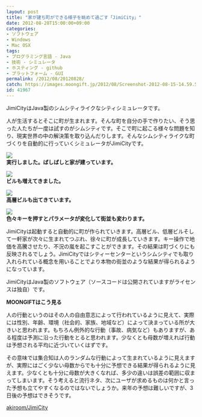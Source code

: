 ```yaml
---
layout: post
title: "家が建ち町ができる様子を眺めて過ごす「JimiCity」"
date: 2012-08-28T15:00:00+09:00
categories:
- ソフトウェア
- Windows
- Mac OSX
tags: 
- プログラミング言語 - Java
- 技術 - シミュレータ
- ホスティング - github
- プラットフォーム - GUI
permalink: /2012/08/20120828/
catch: https://images.moongift.jp/2012/08/Screenshot-2012-08-15-14.59.51_thumb.png
id: 41967
---
```

JimiCityはJava製のシムシティライクなシティシミュレータです。

  

人が生活するとそこに町が生まれます。そんな町を自分の手で作りたい、そう思った人たちが一度は試すのがシムシティです。そこで町に起こる様々な問題を知り、現実世界の中の解決策を取り込んだりします。そんなシムシティライクな町づくりを自動的に行っていくシミュレータがJimiCityです。

  

[![](https://images.moongift.jp/2012/08/Screenshot-2012-08-15-14.58.28_thumb.png)](https://images.moongift.jp/2012/08/Screenshot-2012-08-15-14.58.28.png)  
**実行しました。ばしばしと家が建っています。**

  

[![](https://images.moongift.jp/2012/08/Screenshot-2012-08-15-14.59.36_thumb.png)](https://images.moongift.jp/2012/08/Screenshot-2012-08-15-14.59.36.png)  
**ビルも増えてきました。**

  

[![](https://images.moongift.jp/2012/08/Screenshot-2012-08-15-14.59.51_thumb.png)](https://images.moongift.jp/2012/08/Screenshot-2012-08-15-14.59.51.png)  
**高層ビルも出てきています。**

  

[![](https://images.moongift.jp/2012/08/Screenshot-2012-08-15-15.00.40_thumb.png)](https://images.moongift.jp/2012/08/Screenshot-2012-08-15-15.00.40.png)  
**色々キーを押すとパラメータが変化して街並も変わります。**

  

JimiCityは起動すると自動的に町が作られていきます。高層ビル、低層ビルそして一軒家が次々に生まれてつぶれ、徐々に町が成長していきます。キー操作で地価を高騰させたり、不況の嵐を起こすことができます。その結果は町づくりにも反映されるでしょう。JimiCityではシティーセンターというシムシティでも取り入れられている概念を用いることでより本物の街並のような結果が得られるようになっています。

  

JimiCityはJava製のソフトウェア（ソースコードは公開されていますがライセンスは独自）です。

  
  
  

**MOONGIFTはこう見る**

  

人の行動というのはその人の自由意志によって行われているように見えて、実際には性別、年齢、環境（社会的、家族、地域など）によって決まっている所が大きいと思われます。もちろん例外的な行動（事故、病気など）もありますが、ある程度は予測に沿った行動をとると思われます。少なくとも母数が増えれば行動は予想される平均に近づいていくはずです。

  

その意味では集合知は人のランダムな行動によって生まれているように見えますが、実際にはごく少ない母数からでも十分に予想できる結果が得られるように見えます。少なくとも十分に母数が大きくなれば、多少の違いは誤差の範囲に収まってしまいます。そう考えると流行ネタ、次にユーザが求めるものは何かと言った予想も立てやすくなるのではないでしょうか。来年の予想は難しいですが、3日後の予想はできそうです。

  

[akiroom/JimiCity](https://github.com/akiroom/JimiCity)

